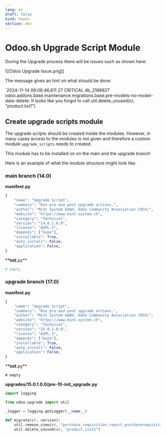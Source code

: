 ```yaml
---
lang: en
draft: false
kind: howto
section: dev
---
```


# Odoo.sh Upgrade Script Module

During the Upgrade process there will be issues such as shown here:

![[Odoo Upgrade Issue.png]]

The message gives an hint on what should be done:

`2024-11-14 09:08:46,611 27 CRITICAL db_2188827 odoo.addons.base.maintenance.migrations.base.pre-models-no-model-data-delete: It looks like you forgot to call util.delete_unused(cr, "product.list1")

## Create upgrade scripts module

The upgrade scripts should be created inside the modules. However, in many cases access to the modules is not given and therefore a custom module `upgrade_scripts` needs to created.

This module has to be installed on on the main and the upgrade branch

Here is an example of what the module structure might look like:

### main branch (14.0)

**manifest.py**

```python
{
    "name": "Upgrade Script",
    "summary": "Run pre and post upgrade actions.",
    "author": "Mint System GmbH, Odoo Community Association (OCA)",
    "website": "https://www.mint-system.ch",
    "category": "Technical",
    "version": "14.0.1.0.0",
    "license": "AGPL-3",
    "depends": ["base"],
    "installable": True,
    "auto_install": False,
    "application": False,
}
```

\***\*init**.py\*\*

```python
# empty
```

### upgrade branch (17.0)

**manifest.py**

```python
{
    "name": "Upgrade Script",
    "summary": "Run pre and post upgrade actions.",
    "author": "Mint System GmbH, Odoo Community Association (OCA)",
    "website": "https://www.mint-system.ch",
    "category": "Technical",
    "version": "15.0.1.0.0",
    "license": "AGPL-3",
    "depends": ["base"],
    "installable": True,
    "auto_install": False,
    "application": False,
}
```

\***\*init**.py\*\*

```
# empty
```

**upgrades/15.0.1.0.0/pre-10-init_upgrade.py**

```python
import logging

from odoo.upgrade import util

_logger = logging.getLogger(__name__)

def migrate(cr, version):
    util.remove_view(cr, "purchase_requisition.report_purchaserequisitions_document")
    util.delete_unused(cr, "product.list1")
```
